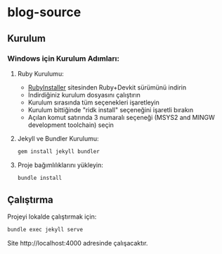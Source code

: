 # blog-source

## Kurulum

### Windows için Kurulum Adımları:

1. Ruby Kurulumu:
   - [RubyInstaller](https://rubyinstaller.org/downloads/) sitesinden Ruby+Devkit sürümünü indirin
   - İndirdiğiniz kurulum dosyasını çalıştırın
   - Kurulum sırasında tüm seçenekleri işaretleyin
   - Kurulum bittiğinde "ridk install" seçeneğini işaretli bırakın
   - Açılan komut satırında 3 numaralı seçeneği (MSYS2 and MINGW development toolchain) seçin

2. Jekyll ve Bundler Kurulumu:
   ```bash
   gem install jekyll bundler
   ```

3. Proje bağımlılıklarını yükleyin:
   ```bash
   bundle install
   ```

## Çalıştırma

Projeyi lokalde çalıştırmak için:

```bash
bundle exec jekyll serve
```

Site http://localhost:4000 adresinde çalışacaktır.

